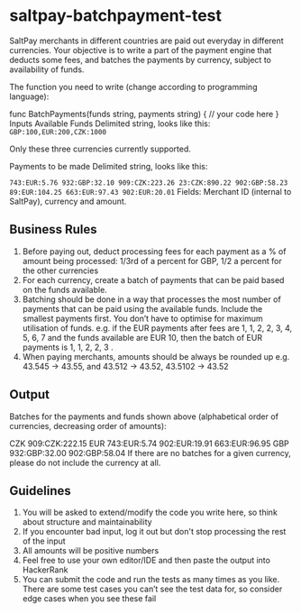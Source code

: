# saltpay-batchpayment-test


SaltPay merchants in different countries are paid out everyday in different currencies. Your objective is to write a part of the payment engine that deducts some fees, and batches the payments by currency, subject to availability of funds.

The function you need to write (change according to programming language):

func BatchPayments(funds string, payments string) {
// your code here
}
Inputs
Available Funds
Delimited string, looks like this:  `GBP:100,EUR:200,CZK:1000`

Only these three currencies currently supported.

Payments to be made
Delimited string, looks like this:


`743:EUR:5.76
932:GBP:32.10
909:CZK:223.26
23:CZK:890.22
902:GBP:58.23
89:EUR:104.25
663:EUR:97.43
902:EUR:20.01`
Fields: Merchant ID (internal to SaltPay), currency and amount.

## Business Rules
1. Before paying out, deduct processing fees for each payment as a % of amount being processed: 1/3rd of a percent for GBP, 1/2 a percent for the other currencies
2. For each currency, create a batch of payments that can be paid based on the funds available. 
3. Batching should be done in a way that processes the most number of payments that can be paid using the available funds. Include the smallest payments first. You don’t have to optimise for maximum utilisation of funds.  e.g. if the EUR payments after fees are 1, 1, 2, 2, 3, 4, 5, 6, 7 and the funds available are EUR 10, then the batch of EUR payments is 1, 1, 2, 2, 3 .
4. When paying merchants, amounts should be always be rounded up  e.g. 43.545 -> 43.55, and 43.512 -> 43.52, 43.5102 -> 43.52

## Output
Batches for the payments and funds shown above (alphabetical order of currencies, decreasing order of amounts):


CZK
909:CZK:222.15
EUR
743:EUR:5.74
902:EUR:19.91
663:EUR:96.95
GBP
932:GBP:32.00
902:GBP:58.04
If there are no batches for a given currency, please do not include the currency at all.

## Guidelines
1. You will be asked to extend/modify the code you write here, so think about structure and maintainability
2. If you encounter bad input, log it out but don't stop processing the rest of the input
3. All amounts will be positive numbers
4. Feel free to use your own editor/IDE and then paste the output into HackerRank
5. You can submit the code and run the tests as many times as you like. There are some test cases you can’t see the test data for, so consider edge cases when you see these fail

